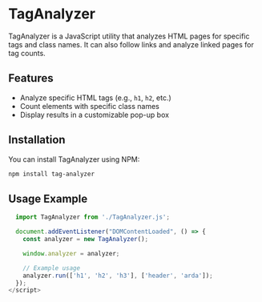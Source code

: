 # TagAnalyzer

TagAnalyzer is a JavaScript utility that analyzes HTML pages for specific tags and class names. It can also follow links and analyze linked pages for tag counts.

## Features
- Analyze specific HTML tags (e.g., `h1`, `h2`, etc.)
- Count elements with specific class names
- Display results in a customizable pop-up box

## Installation

You can install TagAnalyzer using NPM:

```bash
npm install tag-analyzer
```

## Usage Example

```javascript
  import TagAnalyzer from './TagAnalyzer.js';

  document.addEventListener("DOMContentLoaded", () => {
    const analyzer = new TagAnalyzer();

    window.analyzer = analyzer;

    // Example usage
    analyzer.run(['h1', 'h2', 'h3'], ['header', 'arda']);
  });
</script>
